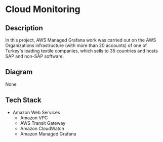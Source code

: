 # Cloud Monitoring

## Description
In this project, AWS Managed Grafana work was carried out on the AWS Organizations infrastructure (with more than 20 accounts) of one of Turkey's leading textile companies, which sells to 35 countries and hosts SAP and non-SAP software.

## Diagram
None

## Tech Stack
* Amazon Web Services
    * Amazon VPC
    * AWS Transit Gateway
    * Amazon CloudWatch
    * Amazon Managed Grafana